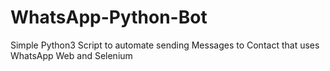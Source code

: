 # WhatsApp-Python-Bot
Simple Python3 Script to automate sending Messages to Contact that uses WhatsApp Web and Selenium
